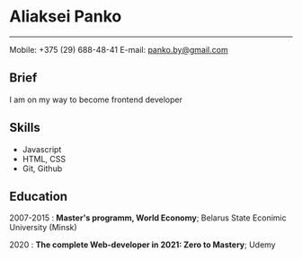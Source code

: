# Aliaksei Panko
-------
Mobile: +375 (29) 688-48-41      E-mail: panko.by@gmail.com

## Brief
I am on my way to become frontend developer

## Skills
* Javascript
* HTML, CSS
* Git, Github

## Education
2007-2015
:   **Master's programm, World Economy**; Belarus State Econimic University (Minsk)

2020
:   **The complete Web-developer in 2021: Zero to Mastery**; Udemy
